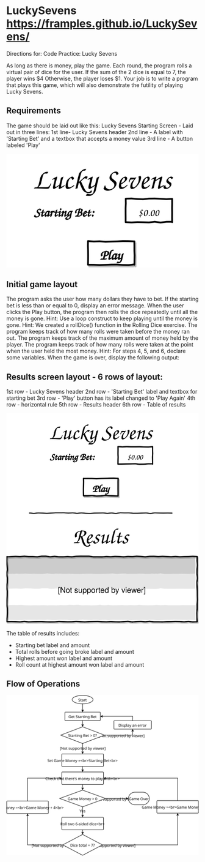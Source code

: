 # LuckySevens https://framples.github.io/LuckySevens/
Directions for: Code Practice: Lucky Sevens

As long as there is money, play the game.
Each round, the program rolls a virtual pair of dice for the user.
If the sum of the 2 dice is equal to 7, the player wins $4
Otherwise, the player loses $1.
Your job is to write a program that plays this game, which will also demonstrate the futility of playing Lucky Sevens.

## Requirements
The game should be laid out like this:
Lucky Sevens Starting Screen - Laid out in three lines:
1st line- Lucky Sevens header
2nd line - A label with 'Starting Bet' and a textbox that accepts a money value
3rd line - A button labeled 'Play'

![Img1](https://github.com/framples/LuckySevens/blob/master/images/img1.svg)

## Initial game layout
The program asks the user how many dollars they have to bet.
If the starting bet is less than or equal to 0, display an error message.
When the user clicks the Play button, the program then rolls the dice repeatedly until all the money is gone.
Hint: Use a loop construct to keep playing until the money is gone.
Hint: We created a rollDice() function in the Rolling Dice exercise.
The program keeps track of how many rolls were taken before the money ran out.
The program keeps track of the maximum amount of money held by the player.
The program keeps track of how many rolls were taken at the point when the user held the most money.
Hint: For steps 4, 5, and 6, declare some variables.
When the game is over, display the following output:

## Results screen layout - 6 rows of layout:
1st row - Lucky Sevens header
2nd row - 'Starting Bet' label and textbox for starting bet
3rd row - 'Play' button has its label changed to 'Play Again'
4th row - horizontal rule
5th row - Results header
6th row - Table of results

![Img2](https://github.com/framples/LuckySevens/blob/master/images/img2.svg)

The table of results includes:
- Starting bet label and amount
- Total rolls before going broke label and amount
- Highest amount won label and amount
- Roll count at highest amount won label and amount

## Flow of Operations
![Img3](https://github.com/framples/LuckySevens/blob/master/images/igm3.svg)